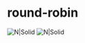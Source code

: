 # round-robin
![N|Solid]([https://newsinfo.inquirer.net/files/2023/05/Sen.-Robinhood-Padilla-05172023-03.jpg](https://i.giphy.com/media/v1.Y2lkPTc5MGI3NjExNDlpdXBzNHdoNXdyamt3b3d0NWMxaG9yMms0anpqNjFtMGxibmdxbiZlcD12MV9pbnRlcm5hbF9naWZfYnlfaWQmY3Q9cw/cCuHf5nczavJoQTQ8B/giphy.gif))
![N|Solid]()
